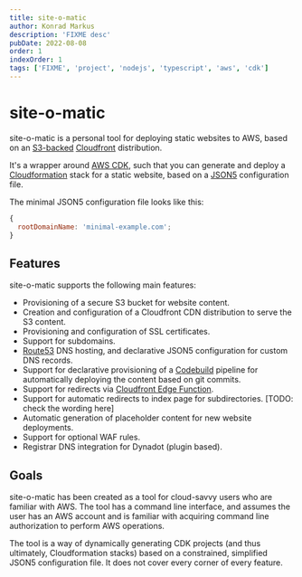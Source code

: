 ```yaml
---
title: site-o-matic
author: Konrad Markus
description: 'FIXME desc'
pubDate: 2022-08-08
order: 1
indexOrder: 1
tags: ['FIXME', 'project', 'nodejs', 'typescript', 'aws', 'cdk']
---
```


# site-o-matic

site-o-matic is a personal tool for deploying static websites to AWS, based on an [S3-backed](https://aws.amazon.com/s3/) [Cloudfront](https://aws.amazon.com/cloudfront/) distribution.

It's a wrapper around [AWS CDK](https://aws.amazon.com/cdk/), such that you can generate and deploy a [Cloudformation](https://aws.amazon.com/cloudformation/) stack for a static website, based on a [JSON5](https://json5.org/) configuration file.

The minimal JSON5 configuration file looks like this:

```js
{
  rootDomainName: 'minimal-example.com';
}
```

## Features

site-o-matic supports the following main features:

- Provisioning of a secure S3 bucket for website content.
- Creation and configuration of a Cloudfront CDN distribution to serve the S3 content.
- Provisioning and configuration of SSL certificates.
- Support for subdomains.
- [Route53](https://aws.amazon.com/route53/) DNS hosting, and declarative JSON5 configuration for custom DNS records.
- Support for declarative provisioning of a [Codebuild](https://aws.amazon.com/codebuild/) pipeline for automatically deploying the content based on git commits.
- Support for redirects via [Cloudfront Edge Function](https://docs.aws.amazon.com/AmazonCloudFront/latest/DeveloperGuide/cloudfront-functions.html).
- Support for automatic redirects to index page for subdirectories. [TODO: check the wording here]
- Automatic generation of placeholder content for new website deployments.
- Support for optional WAF rules.
- Registrar DNS integration for Dynadot (plugin based).

## Goals

site-o-matic has been created as a tool for cloud-savvy users who are familiar with AWS. The tool has a command line interface, and assumes the user has an AWS account and is familiar with acquiring command line authorization to perform AWS operations.

The tool is a way of dynamically generating CDK projects (and thus ultimately, Cloudformation stacks) based on a constrained, simplified JSON5 configuration file. It does not cover every corner of every feature.
